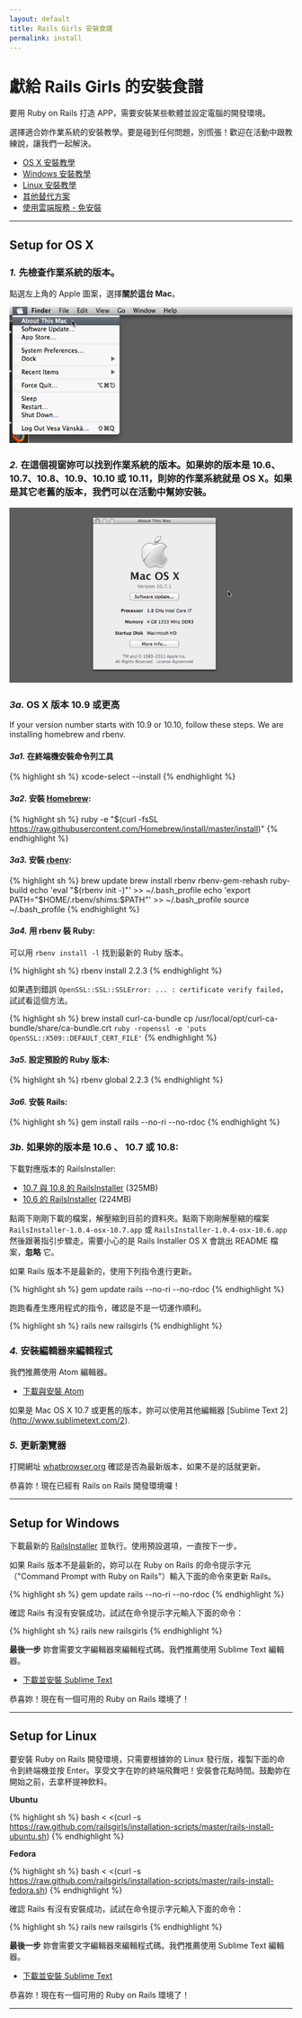 ```yaml
---
layout: default
title: Rails Girls 安裝食譜
permalink: install
---
```


# 獻給 Rails Girls 的安裝食譜

要用 Ruby on Rails 打造 APP，需要安裝某些軟體並設定電腦的開發環境。

選擇適合妳作業系統的安裝教學。要是碰到任何問題，別慌張！歡迎在活動中跟教練說，讓我們一起解決。

* [OS X 安裝教學](#setup_for_os_x)
* [Windows 安裝教學](#setup_for_windows)
* [Linux 安裝教學](#setup_for_linux)
* [其他替代方案](#virtual-machine)
* [使用雲端服務 - 免安裝](#using-a-cloud-service)

<hr />

## Setup for OS X

### *1.* 先檢查作業系統的版本。

點選左上角的 Apple 圖案，選擇**關於這台 Mac**。

![Apple 選單](/images/1.png "Apple menu")

### *2.* 在這個視窗妳可以找到作業系統的版本。如果妳的版本是 10.6、10.7、10.8、10.9、10.10 或 10.11，則妳的作業系統就是 OS X。如果是其它老舊的版本，我們可以在活動中幫妳安裝。

![關於這台 Mac 對話框](/images/2.png "About this Mac dialog")

### *3a.* OS X 版本 10.9 或更高

If your version number starts with 10.9 or 10.10, follow these steps. We are installing homebrew and rbenv.

#### *3a1.* 在終端機安裝命令列工具

{% highlight sh %}
xcode-select --install
{% endhighlight %}

#### *3a2.* 安裝 [Homebrew](http://brew.sh/):

{% highlight sh %}
ruby -e "$(curl -fsSL https://raw.githubusercontent.com/Homebrew/install/master/install)"
{% endhighlight %}

#### *3a3.* 安裝 [rbenv](https://github.com/sstephenson/rbenv):

{% highlight sh %}
brew update
brew install rbenv rbenv-gem-rehash ruby-build
echo 'eval "$(rbenv init -)"' >> ~/.bash_profile
echo 'export PATH="$HOME/.rbenv/shims:$PATH"' >> ~/.bash_profile
source ~/.bash_profile
{% endhighlight %}

#### *3a4.* 用 rbenv 裝 Ruby:

可以用 `rbenv install -l` 找到最新的 Ruby 版本。

{% highlight sh %}
rbenv install 2.2.3
{% endhighlight %}

如果遇到錯誤 `OpenSSL::SSL::SSLError: ... : certificate verify failed`，試試看這個方法。

{% highlight sh %}
brew install curl-ca-bundle
cp /usr/local/opt/curl-ca-bundle/share/ca-bundle.crt `ruby -ropenssl -e 'puts OpenSSL::X509::DEFAULT_CERT_FILE'`
{% endhighlight %}

#### *3a5.* 設定預設的 Ruby 版本:

{% highlight sh %}
rbenv global 2.2.3
{% endhighlight %}

#### *3a6.* 安裝 Rails:

{% highlight sh %}
gem install rails --no-ri --no-rdoc
{% endhighlight %}

### *3b.* 如果妳的版本是 10.6 、 10.7 或 10.8:
下載對應版本的 RailsInstaller:

* [10.7 與 10.8 的 RailsInstaller](http://railsinstaller.s3.amazonaws.com/RailsInstaller-1.0.4-osx-10.7.app.tgz) <span class="muted">(325MB)</span>
* [10.6 的 RailsInstaller](http://railsinstaller.s3.amazonaws.com/RailsInstaller-1.0.4-osx-10.6.app.tgz) <span class="muted">(224MB)</span>

點兩下剛剛下載的檔案，解壓縮到目前的資料夾。點兩下剛剛解壓縮的檔案 `RailsInstaller-1.0.4-osx-10.7.app` 或 `RailsInstaller-1.0.4-osx-10.6.app` 然後跟著指引步驟走。需要小心的是 Rails Installer OS X 會跳出 README 檔案，**忽略** 它。

如果 Rails 版本不是最新的，使用下列指令進行更新。

{% highlight sh %}
gem update rails --no-ri --no-rdoc
{% endhighlight %}

跑跑看產生應用程式的指令，確認是不是一切運作順利。

{% highlight sh %}
rails new railsgirls
{% endhighlight %}

### *4.* 安裝編輯器來編輯程式

我們推薦使用 Atom 編輯器。

* [下載與安裝 Atom](https://atom.io/)

如果是 Mac OS X 10.7 或更舊的版本，妳可以使用其他編輯器 [Sublime Text 2] (http://www.sublimetext.com/2).

### *5.* 更新瀏覽器

打開網址 [whatbrowser.org](http://whatbrowser.org) 確認是否為最新版本，如果不是的話就更新。

恭喜妳！現在已經有 Rails on Rails 開發環境囉！

<hr />

## Setup for Windows

下載最新的 [RailsInstaller](http://railsinstaller.org/en) 並執行。使用預設選項，一直按下一步。

如果 Rails 版本不是最新的，妳可以在 Ruby on Rails 的命令提示字元（"Command Prompt with Ruby on Rails"）輸入下面的命令來更新 Rails。

{% highlight sh %}
gem update rails --no-ri --no-rdoc
{% endhighlight %}

確認 Rails 有沒有安裝成功，試試在命令提示字元輸入下面的命令：

{% highlight sh %}
rails new railsgirls
{% endhighlight %}

**最後一步** 妳會需要文字編輯器來編輯程式碼。我們推薦使用 Sublime Text 編輯器。

* [下載並安裝 Sublime Text](http://www.sublimetext.com/2)

恭喜妳！現在有一個可用的 Ruby on Rails 環境了！

<hr />

## Setup for Linux

要安裝 Ruby on Rails 開發環境，只需要根據妳的 Linux 發行版，複製下面的命令到終端機並按 Enter。享受文字在妳的終端飛舞吧！安裝會花點時間。鼓勵妳在開始之前，去拿杯提神飲料。

**Ubuntu**

{% highlight sh %}
bash < <(curl -s https://raw.github.com/railsgirls/installation-scripts/master/rails-install-ubuntu.sh)
{% endhighlight %}

**Fedora**

{% highlight sh %}
bash < <(curl -s https://raw.github.com/railsgirls/installation-scripts/master/rails-install-fedora.sh)
{% endhighlight %}

確認 Rails 有沒有安裝成功，試試在命令提示字元輸入下面的命令：

{% highlight sh %}
rails new railsgirls
{% endhighlight %}

**最後一步** 妳會需要文字編輯器來編輯程式碼。我們推薦使用 Sublime Text 編輯器。

* [下載並安裝 Sublime Text](http://www.sublimetext.com/2)

恭喜妳！現在有一個可用的 Ruby on Rails 環境了！

<hr />

